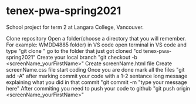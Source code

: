 # tenex-pwa-spring2021
School project for term 2 at Langara College, Vancouver.

Clone repository
Open a folder(choose a directory that you will remember. For example: WMDD4885 folder) in VS code
open terminal in VS code and type "git clone <link to repo>"
go to the folder that just got cloned "cd tenex-pwa-spring2021"
Create your local branch "git checkout -b <screenName_yourFirstName>"
Create screenName.html file
Create screenName.css file
start coding
Once you are done mark all the files "git add -A"
after marking commit your code with a 1-2 sentance long message explaining what you did in that commit "git commit -m "type your message here"
After commiting you need to push your code to github "git push origin <screenName_yourFirstName>"
